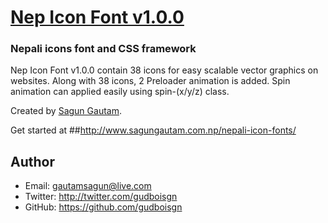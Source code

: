 # [Nep Icon Font v1.0.0](http://www.sagungautam.com.np/nepali-icon-fonts/)

### Nepali icons font and CSS framework

Nep Icon Font v1.0.0 contain 38 icons for easy scalable vector graphics on websites.
Along with 38 icons, 2 Preloader animation is added.
Spin animation can applied easily using spin-(x/y/z) class.

Created by [Sagun Gautam](https://twitter.com/gudboisgn).

Get started at ##http://www.sagungautam.com.np/nepali-icon-fonts/


## Author
- Email: gautamsagun@live.com
- Twitter: http://twitter.com/gudboisgn
- GitHub: https://github.com/gudboisgn

